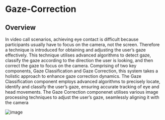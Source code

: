 ﻿# Gaze-Correction
## Overview
In video call scenarios, achieving eye contact is difficult because participants usually have to
focus on the camera, not the screen. Therefore a technique is introduced for obtaining and
adjusting the user’s gaze effectively. This technique utilises advanced algorithms to detect
gaze, classify the gaze according to the direction the user is looking, and then correct the gaze
to focus on the camera. Comprising of two key components, Gaze Classification and Gaze
Correction, this system takes a holistic approach to enhance gaze correction dynamics. The
Gaze Classification component employs advanced algorithms to precisely locate, identify and
classify the user’s gaze, ensuring accurate tracking of eye and head movements. The Gaze
Correction componenet utilises various image processing techniques to adjust the user’s gaze,
seamlessly aligning it with the camera

![image](https://github.com/user-attachments/assets/a6e3d796-67ab-410a-83fc-a0bea6f32798)
